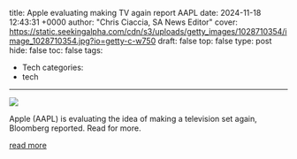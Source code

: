 title: Apple evaluating making TV again report AAPL
date: 2024-11-18 12:43:31 +0000
author: "Chris Ciaccia, SA News Editor"
cover: https://static.seekingalpha.com/cdn/s3/uploads/getty_images/1028710354/image_1028710354.jpg?io=getty-c-w750
draft: false
top: false
type: post
hide: false
toc: false
tags:
  - Tech
categories:
  - tech
---

![](https://static.seekingalpha.com/cdn/s3/uploads/getty_images/1028710354/image_1028710354.jpg?io=getty-c-w750)

Apple (AAPL) is evaluating the idea of making a television set again, Bloomberg reported. Read for more.

[read more](https://seekingalpha.com/news/4301830-apple-evaluating-making-tv-again-report)

